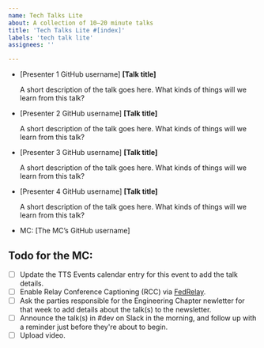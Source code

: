 ```yaml
---
name: Tech Talks Lite
about: A collection of 10–20 minute talks
title: 'Tech Talks Lite #[index]'
labels: 'tech talk lite'
assignees: ''

---
```


- [Presenter 1 GitHub username] **[Talk title]**

  A short description of the talk goes here. What kinds of things will we learn from this talk?
  
- [Presenter 2 GitHub username] **[Talk title]**

  A short description of the talk goes here. What kinds of things will we learn from this talk?

- [Presenter 3 GitHub username] **[Talk title]**

  A short description of the talk goes here. What kinds of things will we learn from this talk?
  
- [Presenter 4 GitHub username] **[Talk title]**

  A short description of the talk goes here. What kinds of things will we learn from this talk?

- MC: [The MC’s GitHub username]

## Todo for the MC:

- [ ] Update the TTS Events calendar entry for this event to add the talk details.
- [ ] Enable Relay Conference Captioning (RCC) via [FedRelay](https://www.sprintrelay.com/federal).
- [ ] Ask the parties responsible for the Engineering Chapter newletter for that week to add details about the talk(s) to the newsletter.
- [ ] Announce the talk(s) in #dev on Slack in the morning, and follow up with a reminder just before they're about to begin.
- [ ] Upload video.
